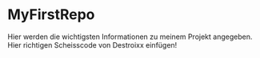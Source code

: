 # MyFirstRepo

Hier werden die wichtigsten Informationen zu meinem Projekt angegeben.
Hier richtigen Scheisscode von Destroixx einfügen!
